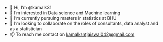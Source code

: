 - 👋 Hi, I’m @kamalk31
- 👀 I’m interested in Data science and Machine learning 
- 🌱 I’m currently pursuing masters in statistics at BHU
- 💞️ I’m looking to collaborate on the roles of consultants, data analyst and as a statistician 
- 📫  To reach me contact on kamalkantjaiswal042@gmail.com 

<!---
kamalk31/kamalk31 is a ✨ special ✨ repository because its `README.md` (this file) appears on your GitHub profile.
You can click the Preview link to take a look at your changes.
--->
